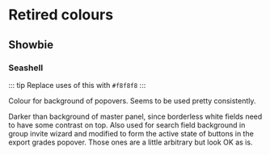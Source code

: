# Retired colours

## Showbie

### Seashell

<ColorSwatch hex="#f0f0f0" theme="showbie" />

::: tip
Replace uses of this with `#f8f8f8`
:::

Colour for background of popovers. Seems to be used pretty
consistently.

Darker than background of master panel, since borderless white
fields need to have some contrast on top. Also used for search
field background in group invite wizard and modified to form the
active state of buttons in the export grades popover. Those ones
are a little arbitrary but look OK as is.
